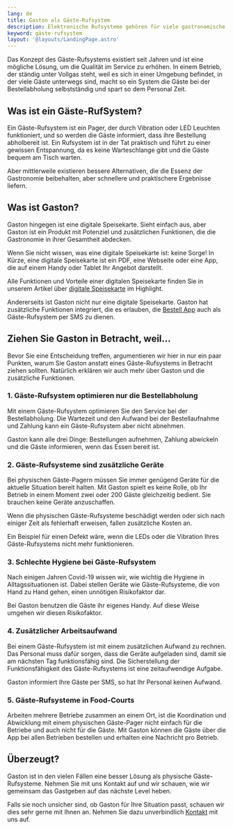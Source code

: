 ```yaml
---
lang: de
title: Gaston als Gäste-Rufsystem
description: Elektronische Rufsysteme gehören für viele gastronomische Betriebe längst zum Alltag. Der praktische Nutzen im Arbeitsalltag macht ein solches System für die moderne Gastronomie unverzichtbar.
keyword: gäste-rufsystem
layout: '@layouts/LandingPage.astro'
---
```


Das Konzept des Gäste-Rufsystems existiert seit Jahren und ist eine mögliche Lösung, um die Qualität im Service zu erhöhen. In einem Betrieb, der ständig unter Vollgas steht, weil es sich in einer Umgebung befindet, in der viele Gäste unterwegs sind, macht so ein System die Gäste bei der Bestellabholung selbstständig und spart so dem Personal Zeit.

## Was ist ein Gäste-RufSystem?

Ein Gäste-Rufsystem ist ein Pager, der durch Vibration oder LED Leuchten funktioniert, und so werden die Gäste informiert, dass ihre Bestellung abholbereit ist. Ein Rufsystem ist in der Tat praktisch und führt zu einer gewissen Entspannung, da es keine Warteschlange gibt und die Gäste bequem am Tisch warten.

Aber mittlerweile existieren bessere Alternativen, die die Essenz der Gastronomie beibehalten, aber schnellere und praktischere Ergebnisse liefern.

## Was ist Gaston?

Gaston hingegen ist eine digitale Speisekarte. Sieht einfach aus, aber Gaston ist ein Produkt mit Potenziel und zusätzlichen Funktionen, die die Gastronomie in ihrer Gesamtheit abdecken. 

Wenn Sie nicht wissen, was eine digitale Speisekarte ist: keine Sorge! 
In Kürze, eine digitale Speisekarte ist ein PDF, eine Webseite oder eine App, die auf einem Handy oder Tablet Ihr Angebot darstellt. 

Alle Funktionen und Vorteile einer digitalen Speisekarte finden Sie in unserem Artikel über [digitale Speisekarte](/de/digitale-speisekarte) im Highlight.

Andererseits ist Gaston nicht nur eine digitale Speisekarte. Gaston hat zusätzliche Funktionen integriert, die es erlauben, die [Bestell App](/de/restaurant-bestell-app) auch als Gäste-Rufsystem per SMS zu dienen.

## Ziehen Sie Gaston in Betracht, weil...

Bevor Sie eine Entscheidung treffen, argumentieren wir hier in nur ein paar Punkten, warum Sie Gaston anstatt eines Gäste-Rufsystems in Betracht ziehen sollten. Natürlich erklären wir auch mehr über Gaston und die zusätzliche Funktionen.

### 1. Gäste-Rufsystem optimieren nur die Bestellabholung

Mit einem Gäste-Rufsystem optimieren Sie den Service bei der Bestellabholung. Die Wartezeit und den Aufwand bei der Bestellaufnahme und Zahlung kann ein Gäste-Rufsystem aber nicht abnehmen.

Gaston kann alle drei Dinge: Bestellungen aufnehmen, Zahlung abwickeln und die Gäste informieren, wenn das Essen bereit ist.

### 2. Gäste-Rufsysteme sind zusätzliche Geräte

Bei physischen Gäste-Pagern müssen Sie immer genügend Geräte für die aktuelle Situation bereit halten. Mit Gaston spielt es keine Rolle, ob Ihr Betrieb in einem Moment zwei oder 200 Gäste gleichzeitig bedient. Sie brauchen keine Geräte anzuschaffen.

Wenn die physischen Gäste-Rufsysteme beschädigt werden oder sich nach einiger Zeit als fehlerhaft erweisen, fallen zusätzliche Kosten an.

Ein Beispiel für einen Defekt wäre, wenn die LEDs oder die Vibration Ihres Gäste-Rufsystems nicht mehr funktionieren.

### 3. Schlechte Hygiene bei Gäste-Rufsystem

Nach einigen Jahren Covid-19 wissen wir, wie wichtig die Hygiene in Alltagssituationen ist. Dabei stellen Geräte wie Gäste-Rufsysteme, die von Hand zu Hand gehen, einen unnötigen Risikofaktor dar.

Bei Gaston benutzen die Gäste ihr eigenes Handy. Auf diese Weise umgehen wir diesen Risikofaktor.

### 4. Zusätzlicher Arbeitsaufwand

Bei einem Gäste-Rufsystem ist mit einem zusätzlichen Aufwand zu rechnen. Das Personal muss dafür sorgen, dass die Geräte aufgeladen sind, damit sie am nächsten Tag funktionsfähig sind. Die Sicherstellung der Funktionsfähigkeit des Gäste-Rufsystems ist eine zeitaufwendige Aufgabe.

Gaston informiert Ihre Gäste per SMS, so hat Ihr Personal keinen Aufwand.

### 5. Gäste-Rufsysteme in Food-Courts

Arbeiten mehrere Betriebe zusammen an einem Ort, ist die Koordination und Abwicklung mit einem physischen Gäste-Pager nicht einfach für die Betriebe und auch nicht für die Gäste. Mit Gaston können die Gäste über die App bei allen Betrieben bestellen und erhalten eine Nachricht pro Betrieb.

## Überzeugt?

Gaston ist in den vielen Fällen eine besser Lösung als physische Gäste-Rufsysteme. Nehmen Sie mit uns Kontakt auf und wir schauen, wie wir gemeinsam das Gastgeben auf das nächste Level heben.

Falls sie noch unsicher sind, ob Gaston für Ihre Situation passt, schauen wir dies sehr gerne mit Ihnen an. Nehmen Sie dazu unverbindlich [Kontakt](../kontakt/) mit uns auf.